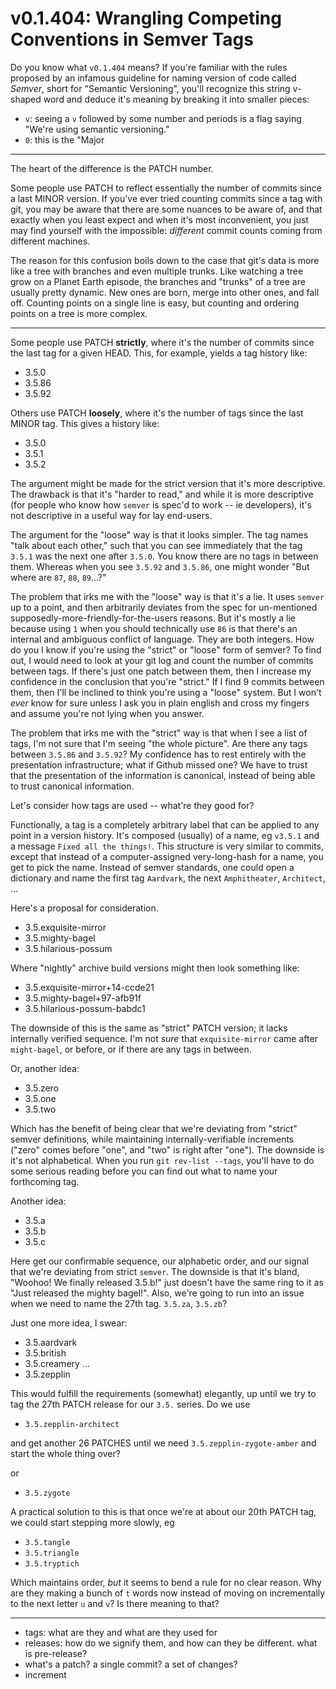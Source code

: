 # v0.1.404: Wrangling Competing Conventions in Semver Tags

Do you know what `v0.1.404` means? If you're familiar with the rules
proposed by an infamous guideline for naming version of code called _Semver_,
short for "Semantic Versioning", you'll recognize this string v-shaped word
and deduce it's meaning by breaking it into smaller pieces:

- `v`: seeing a `v` followed by some number and periods is a flag saying
  "We're using semantic versioning."
- `0`: this is the "Major

----

The heart of the difference is the PATCH number.

Some people use PATCH to reflect essentially the number of commits since a last MINOR
version. If you've ever tried counting commits since a tag with git, you may be
aware that there are some nuances to be aware of, and that exactly when you least
expect and when it's most inconvenient, you just may find yourself with the impossible:
_different_ commit counts coming from different machines.

The reason for this confusion boils down to the case that git's data is more like
a tree with branches and even multiple trunks. Like watching a tree grow on a
Planet Earth episode, the branches and "trunks" of a tree are usually pretty
dynamic. New ones are born, merge into other ones, and fall off. Counting points on
a single line is easy, but counting and ordering points on a tree is more complex.

----

Some people use PATCH __strictly__, where it's the number of commits since the last tag
for a given HEAD. This, for example, yields a tag history like:

- 3.5.0
- 3.5.86
- 3.5.92

Others use PATCH __loosely__, where it's the number of tags since the last MINOR tag.
This gives a history like:

- 3.5.0
- 3.5.1
- 3.5.2

The argument might be made for the strict version that it's more descriptive.
The drawback is that it's "harder to read," and while it is more descriptive (for people who know how `semver` is spec'd to work -- ie developers),
it's not descriptive in a useful way for lay end-users.

The argument for the "loose" way is that it looks simpler. The tag names
"talk about each other," such that you can see immediately that the tag
`3.5.1` was the next one after `3.5.0`. You know there are no tags in between them.
Whereas when you see `3.5.92` and `3.5.86`, one might wonder "But where are
`87`, `88`, `89`...?"

The problem that irks me with the "loose" way is that it's a lie. It uses
`semver` up to a point, and then arbitrarily deviates from the spec for
un-mentioned supposedly-more-friendly-for-the-users reasons. But it's mostly a lie
because using `1` when you should technically use `86` is that there's an internal
and ambiguous conflict of language. They are both integers. How do you I know
if you're using the "strict" or "loose" form of semver? To find out, I would need
to look at your git log and count the number of commits between tags. If there's just
one patch between them, then I increase my confidence in the conclusion that you're
"strict." If I find 9 commits between them, then I'll be inclined to think you're
using a "loose" system. But I won't _ever_ know for sure unless I ask you in plain
english and cross my fingers and assume you're not lying when you answer.

The problem that irks me with the "strict" way is that when I see a list of
tags, I'm not sure that I'm seeing "the whole picture". Are there any tags between
`3.5.86` and `3.5.92`? My confidence has to rest entirely with the presentation
infrastructure; what if Github missed one? We have to trust that the presentation
of the information is canonical, instead of being able to trust canonical information.

Let's consider how tags are used -- what're they good for?

Functionally, a tag is a completely arbitrary label that can be applied to
any point in a version history. It's composed (usually) of a name, eg `v3.5.1`
and a message `Fixed all the things!`. This structure is very similar to commits,
except that instead of a computer-assigned very-long-hash for a name, you get to pick the name.
Instead of semver standards, one could open a dictionary and name the first tag `Aardvark`, the next
`Amphitheater`, `Architect`, ...


Here's a proposal for consideration.

- 3.5.exquisite-mirror
- 3.5.mighty-bagel
- 3.5.hilarious-possum

Where "nightly" archive build versions might then look something like:

- 3.5.exquisite-mirror+14-ccde21
- 3.5.mighty-bagel+97-afb91f
- 3.5.hilarious-possum-babdc1

The downside of this is the same as "strict" PATCH version; it lacks
internally verified sequence. I'm not _sure_ that `exquisite-mirror` came
after `might-bagel`, or before, or if there are any tags in between.

Or, another idea:

- 3.5.zero
- 3.5.one
- 3.5.two

Which has the benefit of being clear that we're deviating from "strict"
semver definitions, while maintaining internally-verifiable increments ("zero"
comes before "one", and "two" is right after "one"). The downside is it's not alphabetical.
When you run `git rev-list --tags`, you'll have to do some serious reading
before you can find out what to name your forthcoming tag.

Another idea:

- 3.5.a
- 3.5.b
- 3.5.c

Here get our confirmable sequence, our alphabetic order, and our signal that
we're deviating from strict `semver`. The downside is that it's bland, "Woohoo!
We finally released 3.5.b!" just doesn't have the same ring to it as "Just
released the mighty bagel!". Also, we're going to run into an issue when we
need to name the 27th tag. `3.5.za`, `3.5.zb`?

Just one more idea, I swear:

- 3.5.aardvark
- 3.5.british
- 3.5.creamery
...
- 3.5.zepplin

This would fulfill the requirements (somewhat) elegantly, up until we try to
tag the 27th PATCH release for our `3.5.` series. Do we use

- `3.5.zepplin-architect`

and get another 26 PATCHES until we need `3.5.zepplin-zygote-amber` and start
the whole thing over?

or

- `3.5.zygote`

A practical solution to this is that once we're at about our 20th PATCH tag,
we could start stepping more slowly, eg

- `3.5.tangle`
- `3.5.triangle`
- `3.5.tryptich`

Which maintains order, _but_ it seems to bend a rule for no clear reason. Why
are they making a bunch of `t` words now instead of moving on incrementally to the next letter `u` and `v`?
Is there meaning to that?


----

- tags: what are they and what are they used for
- releases: how do we signify them, and how can they be different. what is pre-release?
- what's a patch? a single commit? a set of changes?
- increment

